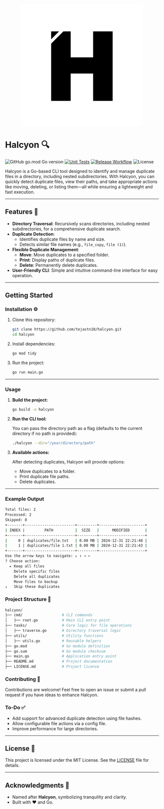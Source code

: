 <p align="center">
  <img src="logo.svg" alt="Logo">
</p>

# Halcyon 🔍

![GitHub go.mod Go version](https://img.shields.io/github/go-mod/go-version/tejastn10/halcyon?logo=go&logoColor=white)
[![Unit Tests](https://github.com/tejastn10/halcyon/actions/workflows/unit-test.yml/badge.svg)](https://github.com/tejastn10/halcyon/actions/workflows/unit-test.yml)
[![Release Workflow](https://github.com/tejastn10/halcyon/actions/workflows/release.yml/badge.svg)](https://github.com/tejastn10/halcyon/actions/workflows/release.yml)
![License](https://img.shields.io/badge/License-MIT-yellow?logo=open-source-initiative&logoColor=white)

Halcyon is a Go-based CLI tool designed to identify and manage duplicate files in a directory, including nested subdirectories. With Halcyon, you can quickly detect duplicate files, view their paths, and take appropriate actions like moving, deleting, or listing them—all while ensuring a lightweight and fast execution.

---

## Features 🌟

- **Directory Traversal**: Recursively scans directories, including nested subdirectories, for a comprehensive duplicate search.
- **Duplicate Detection**:
  - Identifies duplicate files by name and size.
  - Detects similar file names (e.g., `file_copy`, `file (1)`).
- **Flexible Duplicate Management**:
  - **Move**: Move duplicates to a specified folder.
  - **Print**: Display paths of duplicate files.
  - **Delete**: Permanently delete duplicates.
- **User-Friendly CLI**: Simple and intuitive command-line interface for easy operation.

---

## Getting Started

### Installation ⚙️

1. Clone this repository:

    ```bash
    git clone https://github.com/tejastn10/halcyon.git
    cd halcyon
    ```

2. Install dependencies:

    ```bash
    go mod tidy
    ```

3. Run the project:

    ```bash
    go run main.go
    ```

---

### Usage

1. **Build the project:**

    ```bash
    go build -o halcyon
    ```

2. **Run the CLI tool:**

    You can pass the directory path as a flag (defaults to the current directory if no path is provided):

    ```bash
    ./halcyon --dir="/your/directory/path"
    ```

3. **Available actions:**

    After detecting duplicates, Halcyon will provide options:
    - Move duplicates to a folder.
    - Print duplicate file paths.
    - Delete duplicates.

---

### Example Output

```bash
Total files: 2
Processed: 2
Skipped: 0
+-------+-----------------------+---------+---------------------+
| INDEX |         PATH          |  SIZE   |      MODIFIED       |
+-------+-----------------------+---------+---------------------+
|     0 | duplicates/file.txt   | 0.00 MB | 2024-12-31 22:21:48 |
|     1 | duplicates/file 1.txt | 0.00 MB | 2024-12-31 22:21:43 |
+-------+-----------------------+---------+---------------------+
Use the arrow keys to navigate: ↓ ↑ → ← 
? Choose action: 
  ▸ Keep all files
    Delete specific files
    Delete all duplicates
    Move files to backup
↓   Skip these duplicates
```

### Project Structure 📂

```bash
halcyon/
├── cmd/                  # CLI commands
│   ├── root.go           # Main CLI entry point
├── tasks/                # Core logic for file operations
│   ├── traverse.go       # Directory traversal logic
├── utils/                # Utility functions
│   ├── utils.go          # Reusable helpers
├── go.mod                # Go module definition
├── go.sum                # Go module checksum
├── main.go               # Application entry point
├── README.md             # Project documentation
├── LICENSE.md            # Project license
```

### Contributing 🤝

Contributions are welcome! Feel free to open an issue or submit a pull request if you have ideas to enhance Halcyon.

### To-Do ✅

- Add support for advanced duplicate detection using file hashes.
- Allow configurable file actions via a config file.
- Improve performance for large directories.

---

## License 📜

This project is licensed under the MIT License. See the [LICENSE](LICENSE) file for details.

---

## Acknowledgments 🙌

- Named after **Halcyon**, symbolizing tranquility and clarity.
- Built with ❤️ and Go.
